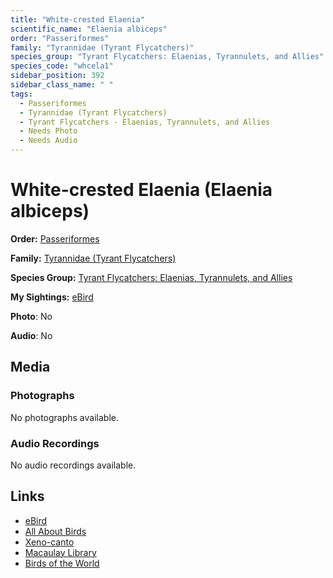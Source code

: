 ```yaml
---
title: "White-crested Elaenia"
scientific_name: "Elaenia albiceps"
order: "Passeriformes"
family: "Tyrannidae (Tyrant Flycatchers)"
species_group: "Tyrant Flycatchers: Elaenias, Tyrannulets, and Allies"
species_code: "whcela1"
sidebar_position: 392
sidebar_class_name: " "
tags: 
  - Passeriformes
  - Tyrannidae (Tyrant Flycatchers)
  - Tyrant Flycatchers - Elaenias, Tyrannulets, and Allies
  - Needs Photo
  - Needs Audio
---
```


# White-crested Elaenia (Elaenia albiceps)

**Order:** [Passeriformes](/tags/passeriformes)

**Family:** [Tyrannidae (Tyrant Flycatchers)](/tags/tyrannidae-tyrant-flycatchers)

**Species Group:** [Tyrant Flycatchers: Elaenias, Tyrannulets, and Allies](/tags/tyrant-flycatchers-elaenias-tyrannulets-and-allies)

**My Sightings:** [eBird](https://ebird.org/lifelist?r=world&time=life&spp=whcela1)

**Photo**: No 

**Audio**: No

## Media
### Photographs
No photographs available.

### Audio Recordings
No audio recordings available.

## Links
* [eBird](https://ebird.org/species/whcela1) 
* [All About Birds](https://www.allaboutbirds.org/guide/whcela1) 
* [Xeno-canto](https://www.xeno-canto.org/species/elaenia-albiceps) 
* [Macaulay Library](https://search.macaulaylibrary.org/catalog?taxonCode=whcela1&sort=rating_rank_desc)
* [Birds of the World](https://birdsoftheworld.org/bow/species/whcela1)
